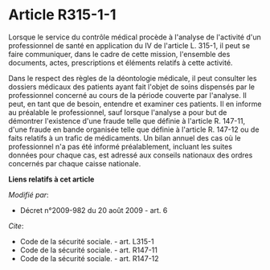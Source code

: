 # Article R315-1-1

Lorsque le service du contrôle médical procède à l'analyse de l'activité d'un professionnel de santé en application du IV de
l'article L. 315-1, il peut se faire communiquer, dans le cadre de cette mission, l'ensemble des documents, actes,
prescriptions et éléments relatifs à cette activité. 

Dans le respect des règles de la déontologie médicale, il peut consulter les dossiers médicaux des patients ayant fait
l'objet de soins dispensés par le professionnel concerné au cours de la période couverte par l'analyse. Il peut, en tant que
de besoin, entendre et examiner ces patients. Il en informe au préalable le professionnel, sauf lorsque l'analyse a pour but
de démontrer l'existence d'une fraude telle que définie à l'article R. 147-11, d'une fraude en bande organisée telle que
définie à l'article R. 147-12 ou de faits relatifs à un trafic de médicaments. Un bilan annuel des cas où le professionnel
n'a pas été informé préalablement, incluant les suites données pour chaque cas, est adressé aux conseils nationaux des ordres
concernés par chaque caisse nationale.

**Liens relatifs à cet article**

_Modifié par_:

  - Décret n°2009-982 du 20 août 2009 - art. 6

_Cite_:

  - Code de la sécurité sociale. - art. L315-1
  - Code de la sécurité sociale. - art. R147-11
  - Code de la sécurité sociale. - art. R147-12
